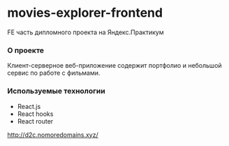 # movies-explorer-frontend
FE часть дипломного проекта на Яндекс.Практикум

### О проекте
Клиент-серверное веб-приложение содержит портфолио и небольшой сервис по работе с фильмами.

### Используемые технологии
- React.js
- React hooks
- React router

http://d2c.nomoredomains.xyz/
